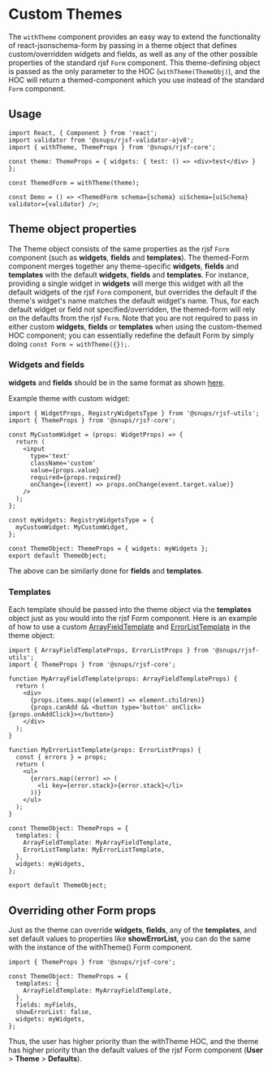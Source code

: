 # Custom Themes

The `withTheme` component provides an easy way to extend the functionality of react-jsonschema-form by passing in a theme object that defines custom/overridden widgets and fields, as well as any of the other possible properties of the standard rjsf `Form` component.
This theme-defining object is passed as the only parameter to the HOC (`withTheme(ThemeObj)`), and the HOC will return a themed-component which you use instead of the standard `Form` component.

## Usage

```tsx
import React, { Component } from 'react';
import validator from '@snups/rjsf-validator-ajv8';
import { withTheme, ThemeProps } from '@snups/rjsf-core';

const theme: ThemeProps = { widgets: { test: () => <div>test</div> } };

const ThemedForm = withTheme(theme);

const Demo = () => <ThemedForm schema={schema} uiSchema={uiSchema} validator={validator} />;
```

## Theme object properties

The Theme object consists of the same properties as the rjsf `Form` component (such as **widgets**, **fields** and **templates**).
The themed-Form component merges together any theme-specific **widgets**, **fields** and **templates** with the default **widgets**, **fields** and **templates**.
For instance, providing a single widget in **widgets** will merge this widget with all the default widgets of the rjsf `Form` component, but overrides the default if the theme's widget's name matches the default widget's name.
Thus, for each default widget or field not specified/overridden, the themed-form will rely on the defaults from the rjsf `Form`.
Note that you are not required to pass in either custom **widgets**, **fields** or **templates** when using the custom-themed HOC component;
you can essentially redefine the default Form by simply doing `const Form = withTheme({});`.

### Widgets and fields

**widgets** and **fields** should be in the same format as shown [here](./custom-widgets-fields.md).

Example theme with custom widget:

```tsx
import { WidgetProps, RegistryWidgetsType } from '@snups/rjsf-utils';
import { ThemeProps } from '@snups/rjsf-core';

const MyCustomWidget = (props: WidgetProps) => {
  return (
    <input
      type='text'
      className='custom'
      value={props.value}
      required={props.required}
      onChange={(event) => props.onChange(event.target.value)}
    />
  );
};

const myWidgets: RegistryWidgetsType = {
  myCustomWidget: MyCustomWidget,
};

const ThemeObject: ThemeProps = { widgets: myWidgets };
export default ThemeObject;
```

The above can be similarly done for **fields** and **templates**.

### Templates

Each template should be passed into the theme object via the **templates** object just as you would into the rjsf Form component. Here is an example of how to use a custom [ArrayFieldTemplate](./custom-templates.md#arrayfieldtemplate) and [ErrorListTemplate](./custom-templates.md#errorlisttemplate) in the theme object:

```tsx
import { ArrayFieldTemplateProps, ErrorListProps } from '@snups/rjsf-utils';
import { ThemeProps } from '@snups/rjsf-core';

function MyArrayFieldTemplate(props: ArrayFieldTemplateProps) {
  return (
    <div>
      {props.items.map((element) => element.children)}
      {props.canAdd && <button type='button' onClick={props.onAddClick}></button>}
    </div>
  );
}

function MyErrorListTemplate(props: ErrorListProps) {
  const { errors } = props;
  return (
    <ul>
      {errors.map((error) => (
        <li key={error.stack}>{error.stack}</li>
      ))}
    </ul>
  );
}

const ThemeObject: ThemeProps = {
  templates: {
    ArrayFieldTemplate: MyArrayFieldTemplate,
    ErrorListTemplate: MyErrorListTemplate,
  },
  widgets: myWidgets,
};

export default ThemeObject;
```

## Overriding other Form props

Just as the theme can override **widgets**, **fields**, any of the **templates**, and set default values to properties like **showErrorList**, you can do the same with the instance of the withTheme() Form component.

```tsx
import { ThemeProps } from '@snups/rjsf-core';

const ThemeObject: ThemeProps = {
  templates: {
    ArrayFieldTemplate: MyArrayFieldTemplate,
  },
  fields: myFields,
  showErrorList: false,
  widgets: myWidgets,
};
```

Thus, the user has higher priority than the withTheme HOC, and the theme has higher priority than the default values of the rjsf Form component (**User** > **Theme** > **Defaults**).
